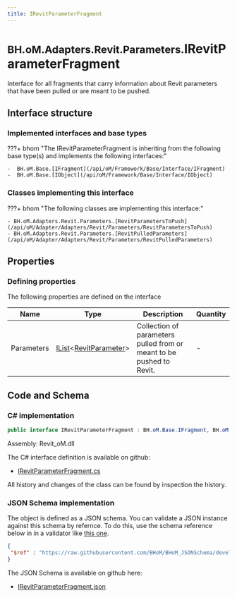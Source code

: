 ```yaml
---
title: IRevitParameterFragment
---
```


# <small>BH.oM.Adapters.Revit.Parameters.</small>**IRevitParameterFragment**

Interface for all fragments that carry information about Revit parameters that have been pulled or are meant to be pushed.

## Interface structure

### Implemented interfaces and base types

???+ bhom "The IRevitParameterFragment is inheriting from the following base type(s) and implements the following interfaces:"

    -  BH.oM.Base.[IFragment](/api/oM/Framework/Base/Interface/IFragment)
    -  BH.oM.Base.[IObject](/api/oM/Framework/Base/Interface/IObject)


### Classes implementing this interface

???+ bhom "The following classes are implementing this interface:"

    - BH.oM.Adapters.Revit.Parameters.[RevitParametersToPush](/api/oM/Adapter/Adapters/Revit/Parameters/RevitParametersToPush)
    - BH.oM.Adapters.Revit.Parameters.[RevitPulledParameters](/api/oM/Adapter/Adapters/Revit/Parameters/RevitPulledParameters)


## Properties



### Defining properties

The following properties are defined on the interface

| Name             | Type             | Description      | Quantity         |
|------------------|------------------|------------------|------------------|
| Parameters | [IList](https://learn.microsoft.com/en-us/dotnet/api/System.Collections.Generic.IList-1?view=netstandard-2.0)&lt;[RevitParameter](/api/oM/Adapter/Adapters/Revit/Parameters/RevitParameter)&gt; | Collection of parameters pulled from or meant to be pushed to Revit. | - |


## Code and Schema

### C# implementation

``` C# title="C#"
public interface IRevitParameterFragment : BH.oM.Base.IFragment, BH.oM.Base.IObject
```

Assembly: Revit_oM.dll

The C# interface definition is available on github:

- [IRevitParameterFragment.cs](https://github.com/BHoM/Revit_Toolkit/blob/develop/Revit_oM/Parameters\IRevitParameterFragment.cs)

All history and changes of the class can be found by inspection the history.
### JSON Schema implementation

The object is defined as a JSON schema. You can validate a JSON instance against this schema by refernce. To do this, use the schema reference below in in a validator like [this one](https://www.jsonschemavalidator.net/).

``` json title="JSON Schema"
{
 "$ref" : "https://raw.githubusercontent.com/BHoM/BHoM_JSONSchema/develop/Revit_oM/Parameters/IRevitParameterFragment.json"
}
```

The JSON Schema is available on github here:

- [IRevitParameterFragment.json](https://github.com/BHoM/BHoM_JSONSchema/blob/develop/Revit_oM/Parameters/IRevitParameterFragment.json)

